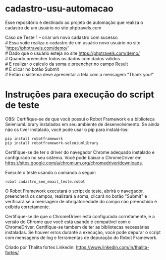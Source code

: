 # cadastro-usu-automacao
Esse repositório é destinado ao projeto de automação que realiza o cadastro de um usuário no site phptravels.com

Caso de Teste 1 – criar um novo cadastro com sucesso <br/>
    # Essa suite realiza o cadastro de um usuário novo usuário no site 'https://phptravels.com/demo/' <br/>
    # Dado que o usuário esteja no site https://phptravels.com/demo/ <br/>
    # Quando preencher todos os dados com dados válidos <br/>
    # E realizar o calculo da soma e preencher no campo Result <br/>
    # E clicar no botão Submit <br/>
    # Então o sistema deve apresentar a tela com a mensagem “Thank you!” <br/>
<h1> Instruções para execução do script de teste </h1>

OBS: Certifique-se de que você possui o Robot Framework e a biblioteca SeleniumLibrary instalados em seu ambiente de desenvolvimento. Se ainda não os tiver instalado, você pode usar o pip para instalá-los: <br/>

    pip install robotframework 
    pip install robotframework-seleniumlibrary 

Certifique-se de ter o driver do navegador Chrome adequado instalado e configurado no seu sistema. Você pode baixar o ChromeDriver em https://sites.google.com/a/chromium.org/chromedriver/downloads. <br/>

Execute o teste usando o comando a seguir: <br/>

    robot cadastro_sem_email_teste.robot

O Robot Framework executará o script de teste, abrirá o navegador, preencherá os campos, realizará a soma, clicará no botão "Submit" e verificará se a mensagem de obrigatoriedade do campo não preenchido é exibida corretamente. <br/>

Certifique-se de que o ChromeDriver está configurado corretamente, e a versão do Chrome que você está usando é compatível com o ChromeDriver. Certifique-se também de ter as bibliotecas necessárias instaladas. Se houver erros durante a execução, você pode depurar o script com mensagens de log e ferramentas de depuração do Robot Framework. <br/>


Criado por Thalita fortes
Linkedin: https://www.linkedin.com/in/thalita-fortes/
